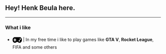 ## Hey! Henk Beula here.
***

### What i like
- <img src="icons/gamepad.svg" width="30px" height="30px" align="center"/> | In my free time i like to play games like **GTA V**, **Rocket League**, FIFA and some others

